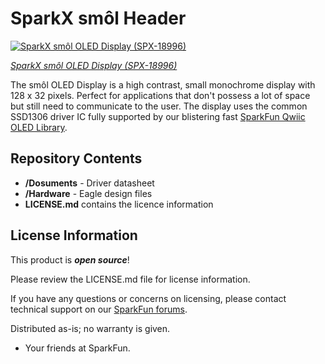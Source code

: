 # SparkX smôl Header

[![SparkX smôl OLED Display (SPX-18996)](https://cdn.sparkfun.com//assets/parts/1/8/5/7/8/18996-smo__l_Display__0.91_in__128x32_-01.jpg)](https://www.sparkfun.com/products/18996)

[*SparkX smôl OLED Display (SPX-18996)*](https://www.sparkfun.com/products/18996)

The smôl OLED Display is a high contrast, small monochrome display with 128 x 32 pixels. Perfect for applications that don't possess a lot of space but still need to communicate to the user. The display uses the common SSD1306 driver IC fully supported by our blistering fast [SparkFun Qwiic OLED Library](https://github.com/sparkfun/SparkFun_Qwiic_OLED_Arduino_Library).


## Repository Contents

- **/Dosuments** - Driver datasheet
- **/Hardware** - Eagle design files
- **LICENSE.md** contains the licence information


## License Information

This product is _**open source**_!

Please review the LICENSE.md file for license information.

If you have any questions or concerns on licensing, please contact technical support on our [SparkFun forums](https://forum.sparkfun.com/viewforum.php?f=123).

Distributed as-is; no warranty is given.

- Your friends at SparkFun.
